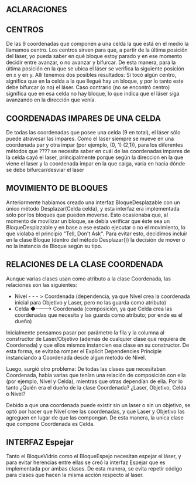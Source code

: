 ## ACLARACIONES

## CENTROS
De las 9 coordenadas que componen a una celda la que está en el medio la llamamos centro. Los centros sirven para que, a partir de la última posición del láser, yo pueda saber en qué bloque estoy parado y en ese momento decidir entre avanzar, o no avanzar y bifurcar.
De esta manera, para la última posición en la que se ubica el láser se verifica la siguiente posición en x y en y. Allí tenemos dos posibles resultados:
Si tocó algún centro, significa que en la celda a la que llegué hay un bloque, y por lo tanto este debe bifurcar (o no) el láser.
Caso contrario (no se encontró centro) significa que en esa celda no hay bloque, lo que indica que el láser siga avanzando en la dirección que venía.

## COORDENADAS IMPARES DE UNA CELDA
De todas las coordenadas que posee una celda (9 en total), el láser sólo puede atravesar las impares. Como el laser siempre se mueve en una coordenada par y otra impar (por ejemplo, (0, 1) (2,1)), para los diferentes métodos que ???? se necesita saber en cuál de las coordenadas impares de la celda cayó el laser, principalmente porque según la direccion en la que viene el laser y la coordenada impar en la que caiga, varía en hacia dónde se debe bifurcar/desviar el laser

## MOVIMIENTO DE BLOQUES
Anteriormente habiamos creado una interfaz BloqueDesplazable con un único método Desplazar(Celda celda), y esta interfaz era implementada sólo por los bloques que pueden moverse. Esto ocasionaba que, al momento de movilizar un bloque, se debía verificar que éste sea un BloqueDesplazable y en base a ese estado ejecutar o no el movimiento, lo que violaba el principio "Tell, Don't Ask". Para evitar esto, decidimos incluir en la clase Bloque (dentro del método Desplazar()) la decisión de mover o no la instancia de Bloque según su tipo.




## RELACIONES DE LA CLASE COORDENADA
Aunque varias clases usan como atributo a la clase Coordenada, las relaciones son las siguientes:

- Nivel - - - > Coordenada (dependencia, ya que Nivel crea la coordenada inicial para Objetivo y Laser, pero no las guarda como atributo)
- Celda ◆----> Coordenada (composición, ya que Celda crea las coordenadas que necesita y las guarda como atributo; por ende es el dueño)

Inicialmente pensamos pasar por parámetro la fila y la columna al constructor de Laser/Objetivo (además de cualquier clase que requiera de Coordenada) y que ellos mismos instancien esa clase en su constructor. De esta forma, se evitaba romper el Explicit Dependencies Principle instanciando a Coordenada desde algun metodo de Nivel.

Luego, surgió otro problema: De todas las clases que necesitaban Coordenada, había varias que tenían una relación de composición con ella (por ejemplo, Nivel y Celda), mientras que otras dependían de ella. Por lo tanto ¿Quién era el dueño de la clase Coordenada? ¿Laser, Objetivo, Celda o Nivel?

Debido a que una coordenada puede existir sin un laser o sin un objetivo, se optó por hacer que Nivel cree las coordenadas, y que Laser y Objetivo las agreguen en lugar de que las compongan. De esta manera, la unica clase que compone Coordenada es Celda.




## INTERFAZ Espejar
Tanto el BloqueVidrio como el BloqueEspejo necesitan espejar el láser, y para evitar herencias entre ellas se creó la interfaz Espejar que es implementada por ambas clases. De esta manera, se evita repetir código para clases que hacen la misma acción respecto al laser.
